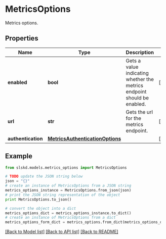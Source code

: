 # MetricsOptions

Metrics options.

## Properties
Name | Type | Description | Notes
------------ | ------------- | ------------- | -------------
**enabled** | **bool** | Gets a value indicating whether the metrics endpoint should be enabled. | [optional]
**url** | **str** | Gets the url for the metrics endpoint. | [optional]
**authentication** | [**MetricsAuthenticationOptions**](MetricsAuthenticationOptions.md) |  | [optional]

## Example

```python
from slskd.models.metrics_options import MetricsOptions

# TODO update the JSON string below
json = "{}"
# create an instance of MetricsOptions from a JSON string
metrics_options_instance = MetricsOptions.from_json(json)
# print the JSON string representation of the object
print MetricsOptions.to_json()

# convert the object into a dict
metrics_options_dict = metrics_options_instance.to_dict()
# create an instance of MetricsOptions from a dict
metrics_options_form_dict = metrics_options.from_dict(metrics_options_dict)
```
[[Back to Model list]](../README.md#documentation-for-models) [[Back to API list]](../README.md#documentation-for-api-endpoints) [[Back to README]](../README.md)

